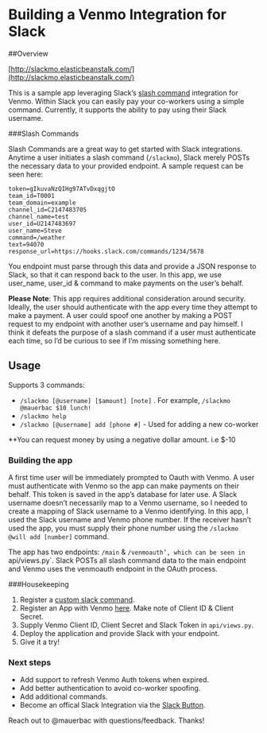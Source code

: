 # Building a Venmo Integration for Slack

##Overview

[http://slackmo.elasticbeanstalk.com/](http://slackmo.elasticbeanstalk.com/)

This is a sample app leveraging Slack’s [slash command](https://api.slack.com/slash-commands) integration for Venmo. Within Slack you can easily pay your co-workers using a simple command. Currently, it supports the ability to pay using their Slack username. 

###Slash Commands

Slash Commands are a great way to get started with Slack integrations. Anytime a user initiates a slash command (`/slackmo`), Slack merely POSTs the necessary data to your provided endpoint. A sample request can be seen here:

```
token=gIkuvaNzQIHg97ATvDxqgjtO
team_id=T0001
team_domain=example
channel_id=C2147483705
channel_name=test
user_id=U2147483697
user_name=Steve
command=/weather
text=94070
response_url=https://hooks.slack.com/commands/1234/5678
```

You endpoint must parse through this data and provide a JSON response to Slack, so that it can respond back to the user. In this app, we use user_name, user_id & command to make payments on the user’s behalf. 

**Please Note**: This app requires additional consideration around security. Ideally, the user should authenticate with the app every time they attempt to make a payment. A user could spoof one another by making a POST request to my endpoint with another user’s username and pay himself. I think it defeats the purpose of a slash command if a user must authenticate each time, so I’d be curious to see if I’m missing something here. 


## Usage 

Supports 3 commands:

* `/slackmo [@username] [$amount] [note]` . For example, `/slackmo @mauerbac $10 lunch!`
* `/slackmo help`
* `/slackmo [@username] add [phone #]` - Used for adding a new co-worker

**You can request money by using a negative dollar amount. i.e $-10 


### Building the app

A first time user will be immediately prompted to Oauth with Venmo. A user must authenticate with Venmo so the app can make payments on their behalf. This token is saved in the app’s database for later use. A Slack username doesn’t necessarily map to a Venmo username, so I needed to create a mapping of Slack username to a Venmo identifying. In this app, I used the Slack username and Venmo phone number. If the receiver hasn’t used the app, you must supply their phone number using the `/slackmo @will add [number]` command. 

The app has two endpoints: `/main` & `/venmoauth’, which can be seen in `api/views.py`. Slack POSTs all slash command data to the main endpoint and Venmo uses the venmoauth endpoint in the OAuth process.   


###Housekeeping

1. Register a [custom slack command](https://my.slack.com/services/new/slash-commands).
2. Register an App with Venmo [here](https://venmo.com/account/settings/developer). Make note of Client ID & Client Secret.
3. Supply Venmo Client ID, Client Secret and Slack Token in `api/views.py`.
4. Deploy the application and provide Slack with your endpoint.
5. Give it a try!

### Next steps

* Add support to refresh Venmo Auth tokens when expired.
* Add better authentication to avoid co-worker spoofing.
* Add additional commands.
* Become an offical Slack Integration via the [Slack Button](https://api.slack.com/docs/slack-button).

Reach out to @mauerbac with questions/feedback. Thanks!
